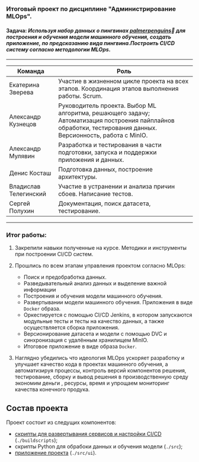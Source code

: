 ### **Итоговый проект по дисциплине "Администрирование MLOps".**
#### Задача: *Используя набор данных о пингвинах [palmerpenguins](https://github.com/allisonhorst/palmerpenguins):penguin: для построения и обучения модели машинного обучения, создать приложение, по предсказанию вида пингвина.Построить CI/CD систему согласно методологии MLOps*. 

---
|Команда|Роль|
|----|----|
|Екатерина Зверева |Участие в жизненном цикле проекта на всех этапов. Координация этапов выполнения работы. Scrum.|
|Александр Кузнецов |Руководитель проекта. Выбор ML алгоритма, решающего задачу; Автоматизация построения пайплайнов обработки, тестирования данных. Версионность, работа с MinIO.|
|Александр Мулявин|Разработка и тестирования в части подготовки, запуска и поддержки приложения и данных.|
|Денис Косташ |Подготовка данных, построение архитектуры.|
|Владислав Телегинский |Участие в устранении и анализа причин сбоев.    Написание тестов.|
|Сергей Полухин |Документация, поиск датасета, тестирование.|
---
### Итог работы:
1. Закрепили навыки полученные на курсе. Методики и инструменты при построении CI/CD систем. 
2. Прошлись по всем этапам управления проектом согласно MLOps:
   * Поиск и предобработка данных.
   * Разведывательный анализ данных и выделение важной информации
   * Построения и обучения модели машинного обучения.
   * Развертывании модели машинного обучения. Приложения в виде ```Docker``` образа.
   * Оркестируется с помощью CI/CD Jenkins, в котором запускаются модульные тесты и тесты на  качество данных, а также осуществляется сборка приложения.
   * Версионирование датасета и модели с помощью DVC и синхронизация с удалённым хранилищем MinIO.
   * Итоговое приложение в виде образа ```Docker```.

3. Наглядно убедились что идеология MLOps ускоряет разработку и улучшает качество кода в проектах машинного обучения, а автоматизируя процессы, контроль версий компонентов решения, тестирование, сборку и вывод решения в производственную среду экономим деньги , ресурсы, время и упрощаем мониторинг качества конечного продука.





## Состав проекта

Проект состоит из следущих компонентов:
- [скрипты для развертывания сервисов и настройки CI/CD](/buildscripts/README.md) (```./buildscripts```);
- скрипты Python для обрабоки данных и обучения модели (```./src```);
- [приложение проекта](/src/README.md) (```./src/ui```).
